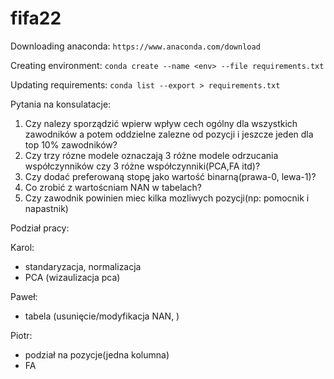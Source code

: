 # fifa22

Downloading anaconda:
`https://www.anaconda.com/download`

Creating environment:
`conda create --name <env> --file requirements.txt`

Updating requirements:
`conda list --export > requirements.txt`

Pytania na konsulatacje:
  1. Czy nalezy sporządzić wpierw wpływ cech ogólny dla wszystkich zawodników a potem oddzielne zalezne od pozycji i jeszcze jeden dla top 10% zawodników?
  2. Czy trzy rózne modele oznaczają 3 różne modele odrzucania współczynników czy 3 różne współczynniki(PCA,FA itd)?
  3. Czy dodać preferowaną stopę jako wartość binarną(prawa-0, lewa-1)?
  4. Co zrobić z wartoścniam NAN w tabelach?
  5. Czy zawodnik powinien miec kilka mozliwych pozycji(np: pomocnik i napastnik)


Podział pracy:

Karol:
  - standaryzacja, normalizacja
  - PCA (wizaulizacja pca)

Paweł:
  - tabela (usunięcie/modyfikacja NAN, )

Piotr:
  - podział na pozycje(jedna kolumna)
  - FA
